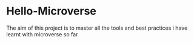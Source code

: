 # Hello-Microverse
The aim of this project is to master all the tools and best practices i have learnt with microverse so far
